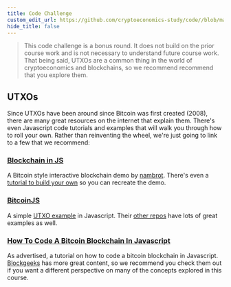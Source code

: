 ```yaml
---
title: Code Challenge
custom_edit_url: https://github.com/cryptoeconomics-study/code//blob/master/ch1/1.4/README.md
hide_title: false
---
```

<!-- This file is generated by /website/scripts/sync-util.js - changes will be overwritten! -->

> This code challenge is a bonus round. It does not build on the prior course work and is not necessary to understand future course work. That being said, UTXOs are a common thing in the world of cryptoeconomics and blockchains, so we recommend recommend that you explore them.

## UTXOs

Since UTXOs have been around since Bitcoin was first created (2008), there are many great resources on the internet that explain them. There's even Javascript code tutorials and examples that will walk you through how to roll your own. Rather than reinventing the wheel, we're just going to link to a few that we recommend:

### [Blockchain in JS](https://blockchain.nambrot.com/)

A Bitcoin style interactive blockchain demo by [nambrot](https://github.com/nambrot). There's even a [tutorial to build your own](https://github.com/nambrot/blockchain-in-js) so you can recreate the demo.

### [BitcoinJS](https://github.com/bitcoinjs/bitcoinjs-lib)

A simple [UTXO example](https://github.com/bitcoinjs/utxo) in Javascript. Their [other repos](https://github.com/bitcoinjs) have lots of great examples as well.

### [How To Code A Bitcoin Blockchain In Javascript](https://blockgeeks.com/guides/code-a-bitcoin-blockchain-in-javascript/)

As advertised, a tutorial on how to code a bitcoin blockchain in Javascript. [Blockgeeks](https://blockgeeks.com/) has more great content, so we recommend you check them out if you want a different perspective on many of the concepts explored in this course.


